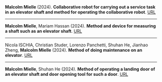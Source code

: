 **Malcolm Mielle** (2024). **Collaborative robot for carrying out a service task in an elevator shaft and method for operating the collaborative robot**.
[URL](https://patents.google.com/patent/WO2024184105A1/en?inventor=Malcolm+Mielle)
____

**Malcolm Mielle**, Mariam Hassan (2024). **Method and device for measuring a shaft such as an elevator shaft**.
[URL](https://patents.google.com/patent/EP4421015A1/en?inventor=Malcolm+Mielle)
___

Nicola ISCHIA, Christian Studer, Lorenzo Panchetti, Shuhan He, Jianhao Zheng, **Malcolm Mielle** (2024). **Method of doing maintenance on an elevator**.
[URL](https://patents.google.com/patent/WO2024037884A1/en?inventor=Malcolm+Mielle)
___

**Malcolm Mielle**, Shuhan He (2024). **Method of operating a landing door of an elevator shaft and door opening tool for such a door**.
[URL](https://patents.google.com/patent/EP4324778A1/en?inventor=Malcolm+Mielle)